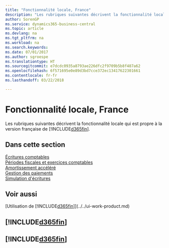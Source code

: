 ```yaml
---
title: "Fonctionnalité locale, France"
description: "Les rubriques suivantes décrivent la fonctionnalité locale de la version française de Business Central."
author: SorenGP
ms.service: dynamics365-business-central
ms.topic: article
ms.devlang: na
ms.tgt_pltfrm: na
ms.workload: na
ms.search.keywords: 
ms.date: 07/01/2017
ms.author: sgroespe
ms.translationtype: HT
ms.sourcegitcommit: e7dcdc0935a8793ae226dfc2f9709b5b8f487a62
ms.openlocfilehash: 6f571695e0e89d3bd7cce372ec13417622301661
ms.contentlocale: fr-fr
ms.lasthandoff: 03/22/2018

---
```


# <a name="france-local-functionality"></a>Fonctionnalité locale, France
Les rubriques suivantes décrivent la fonctionnalité locale qui est propre à la version française de [!INCLUDE[d365fin](../../includes/d365fin_md.md)].  

## <a name="in-this-section"></a>Dans cette section  
[Écritures comptables](general-ledger.md)  
[Périodes fiscales et exercices comptables](fiscal-periods-and-fiscal-years.md)  
[Amortissement accéléré](accelerated-depreciation.md)  
[Gestion des paiements](payment-management.md)  
[Simulation d'écritures](simulation-of-entries.md)  

## <a name="see-also"></a>Voir aussi
[Utilisation de [!INCLUDE[d365fin](../../includes/d365fin_md.md)]](../../ui-work-product.md)     

## [!INCLUDE[d365fin](../../includes/free_trial_md.md)]  
## [!INCLUDE[d365fin](../../includes/training_link_md.md)]

